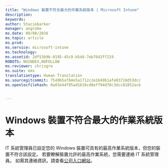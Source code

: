 ```yaml
---
title: "Windows 裝置不符合最大的作業系統版本 | Microsoft Intune"
description: 
keywords: 
author: Staciebarker
manager: angrobe
ms.date: 09/08/2016
ms.topic: article
ms.prod: 
ms.service: microsoft-intune
ms.technology: 
ms.assetid: 2df53b9b-9195-45c9-b5dd-7eb7642ff219
ROBOTS: NOINDEX,NOFOLLOW
ms.reviewer: chrisgre
ms.suite: ems
translationtype: Human Translation
ms.sourcegitcommit: 7549b5af84e5a1712c2e1649b1afe03718d53dcc
ms.openlocfilehash: 0a83e44f95ad1619cd0eff94d70c3dcc81852acb


---
```



# Windows 裝置不符合最大的作業系統版本

IT 系統管理員已設定您的 Windows 裝置可具有的最高作業系統版本，但您的裝置不符合該設定。 若要瞭解裝置允許的最高作業系統，您需要連絡 IT 系統管理員。 如需其連絡資訊，請查看[公司入口網站](http://portal.manage.microsoft.com)。




<!--HONumber=Sep16_HO2-->


